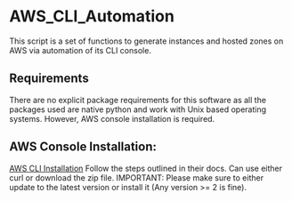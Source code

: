 # AWS_CLI_Automation
This script is a set of functions to generate instances and hosted zones on AWS via automation of its CLI console.

## Requirements
There are no explicit package requirements for this software as all the packages used are native python and work with Unix based operating systems. However, AWS console installation is required.

## AWS Console Installation:
[AWS CLI Installation](https://docs.aws.amazon.com/cli/latest/userguide/install-cliv2-linux.html#cliv2-linux-install/)
Follow the steps outlined in their docs. Can use either curl or download the zip file. 
IMPORTANT: Please make sure to either update to the latest version or install it (Any version >= 2 is fine).
